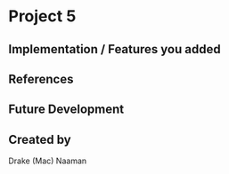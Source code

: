 # Project 5
## Implementation / Features you added

## References

## Future Development

## Created by
Drake (Mac) Naaman
